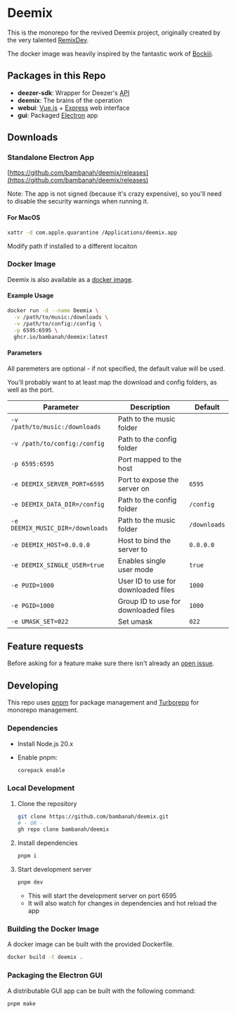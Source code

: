 # Deemix

This is the monorepo for the revived Deemix project, originally created by the very talented [RemixDev](https://gitlab.com/RemixDev).

The docker image was heavily inspired by the fantastic work of [Bockiii](https://gitlab.com/Bockiii/deemix-docker).

## Packages in this Repo

- **deezer-sdk**: Wrapper for Deezer's [API](https://developers.deezer.com/api)
- **deemix**: The brains of the operation
- **webui**: [Vue.js](https://vuejs.org/) + [Express](https://expressjs.com/) web interface
- **gui**: Packaged [Electron](https://www.electronjs.org/) app

## Downloads

### Standalone Electron App

[https://github.com/bambanah/deemix/releases](https://github.com/bambanah/deemix/releases)

Note: The app is not signed (because it's crazy expensive), so you'll need to disable the security warnings when running it.

#### For MacOS

```bash
xattr -d com.apple.quarantine /Applications/deemix.app
```

Modify path if installed to a different locaiton

### Docker Image

Deemix is also available as a [docker image](https://github.com/bambanah/deemix/pkgs/container/deemix).

#### Example Usage

```bash
docker run -d --name Deemix \
  -v /path/to/music:/downloads \
  -v /path/to/config:/config \
  -p 6595:6595 \
  ghcr.io/bambanah/deemix:latest
```

#### Parameters

All paremeters are optional - if not specified, the default value will be used.

You'll probably want to at least map the download and config folders, as well as the port.

| Parameter                        | Description                          | Default      |
| -------------------------------- | ------------------------------------ | ------------ |
| `-v /path/to/music:/downloads`   | Path to the music folder             |              |
| `-v /path/to/config:/config`     | Path to the config folder            |              |
| `-p 6595:6595`                   | Port mapped to the host              |              |
| `-e DEEMIX_SERVER_PORT=6595`     | Port to expose the server on         | `6595`       |
| `-e DEEMIX_DATA_DIR=/config`     | Path to the config folder            | `/config`    |
| `-e DEEMIX_MUSIC_DIR=/downloads` | Path to the music folder             | `/downloads` |
| `-e DEEMIX_HOST=0.0.0.0`         | Host to bind the server to           | `0.0.0.0`    |
| `-e DEEMIX_SINGLE_USER=true`     | Enables single user mode             | `true`       |
| `-e PUID=1000`                   | User ID to use for downloaded files  | `1000`       |
| `-e PGID=1000`                   | Group ID to use for downloaded files | `1000`       |
| `-e UMASK_SET=022`               | Set umask                            | `022`        |

## Feature requests

Before asking for a feature make sure there isn't already an [open issue](https://github.com/bambanah/deemix/issues).

## Developing

This repo uses [pnpm](https://pnpm.io/) for package management and [Turborepo](https://turbo.build/repo/docs) for monorepo management.

### Dependencies

- Install Node.js 20.x
- Enable pnpm:

  ```bash
  corepack enable
  ```

### Local Development

1. Clone the repository

   ```bash
   git clone https://github.com/bambanah/deemix.git
   # - OR -
   gh repo clone bambanah/deemix
   ```

2. Install dependencies

   ```bash
   pnpm i
   ```

3. Start development server

   ```bash
   pnpm dev
   ```

   - This will start the development server on port 6595
   - It will also watch for changes in dependencies and hot reload the app

### Building the Docker Image

A docker image can be built with the provided Dockerfile.

```bash
docker build -t deemix .
```

### Packaging the Electron GUI

A distributable GUI app can be built with the following command:

```bash
pnpm make
```
